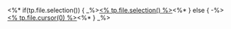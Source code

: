 <%* if(tp.file.selection()) { _%><u><% tp.file.selection() %></u><%* } else { -%><u><% tp.file.cursor(0) %></u><%* } _%>